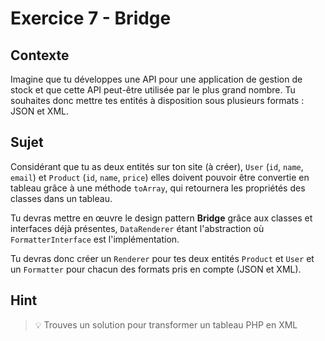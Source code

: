 # Exercice 7 - Bridge

## Contexte

Imagine que tu développes une API pour une application de gestion de stock et que cette API peut-être utilisée par le plus grand nombre. Tu souhaites donc mettre tes entités à disposition sous plusieurs formats : JSON et XML.


## Sujet

Considérant que tu as deux entités sur ton site (à créer), `User` (`id`, `name`, `email`) et `Product` (`id`, `name`, `price`) elles doivent pouvoir être convertie en tableau grâce à une méthode `toArray`, qui retournera les propriétés des classes dans un tableau.

Tu devras mettre en œuvre le design pattern **Bridge** grâce aux classes et interfaces déjà présentes, `DataRenderer` étant l'abstraction où `FormatterInterface` est l'implémentation.

Tu devras donc créer un `Renderer` pour tes deux entités `Product` et `User` et un `Formatter` pour chacun des formats pris en compte (JSON et XML).

## Hint

> 💡 Trouves un solution pour transformer un tableau PHP en XML
